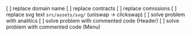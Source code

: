 [ ] replace domain name
[ ] replace contracts
[ ] replace comissions
[ ] replace svg text `src/assets/svg/` (uniswap -> clickswap)
[ ] solve problem with analitics
[ ] solve problem with commented code (Header)
[ ] solve problem with commented code (Menu)

